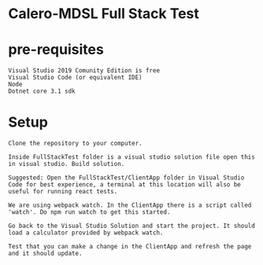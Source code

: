 # Calero-MDSL Full Stack Test

# pre-requisites
    Visual Studio 2019 Comunity Edition is free
    Visual Studio Code (or equivalent IDE)
    Node
    Dotnet core 3.1 sdk

# Setup  
    Clone the repository to your computer.

    Inside FullStackTest folder is a visual studio solution file open this in visual studio. Build solution.

    Suggested: Open the FullStackTest/ClientApp folder in Visual Studio Code for best experience, a terminal at this location will also be useful for running react tests.

    We are using webpack watch. In the ClientApp there is a script called 'watch'. Do npm run watch to get this started.
	
	Go back to the Visual Studio Solution and start the project. It should load a calculator provided by webpack watch.
	
	Test that you can make a change in the ClientApp and refresh the page and it should update.
